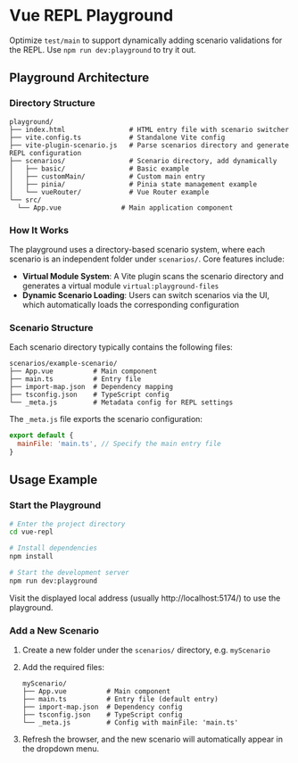 # Vue REPL Playground

Optimize `test/main` to support dynamically adding scenario validations for the REPL. Use `npm run dev:playground` to try it out.

## Playground Architecture

### Directory Structure

```
playground/
├── index.html                # HTML entry file with scenario switcher
├── vite.config.ts            # Standalone Vite config
├── vite-plugin-scenario.js   # Parse scenarios directory and generate REPL configuration
├── scenarios/                # Scenario directory, add dynamically
│   ├── basic/                # Basic example
│   ├── customMain/           # Custom main entry
│   ├── pinia/                # Pinia state management example
│   └── vueRouter/            # Vue Router example
└── src/
  └── App.vue               # Main application component
```

### How It Works

The playground uses a directory-based scenario system, where each scenario is an independent folder under `scenarios/`. Core features include:

- **Virtual Module System**: A Vite plugin scans the scenario directory and generates a virtual module `virtual:playground-files`
- **Dynamic Scenario Loading**: Users can switch scenarios via the UI, which automatically loads the corresponding configuration

### Scenario Structure

Each scenario directory typically contains the following files:

```
scenarios/example-scenario/
├── App.vue          # Main component
├── main.ts          # Entry file
├── import-map.json  # Dependency mapping
├── tsconfig.json    # TypeScript config
└── _meta.js         # Metadata config for REPL settings
```

The `_meta.js` file exports the scenario configuration:

```javascript
export default {
  mainFile: 'main.ts', // Specify the main entry file
}
```

## Usage Example

### Start the Playground

```bash
# Enter the project directory
cd vue-repl

# Install dependencies
npm install

# Start the development server
npm run dev:playground
```

Visit the displayed local address (usually http://localhost:5174/) to use the playground.

### Add a New Scenario

1. Create a new folder under the `scenarios/` directory, e.g. `myScenario`
2. Add the required files:

   ```
   myScenario/
   ├── App.vue          # Main component
   ├── main.ts          # Entry file (default entry)
   ├── import-map.json  # Dependency config
   ├── tsconfig.json    # TypeScript config
   └── _meta.js         # Config with mainFile: 'main.ts'
   ```

3. Refresh the browser, and the new scenario will automatically appear in the dropdown menu.
